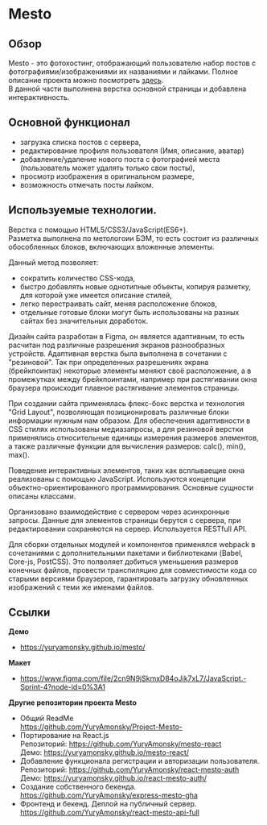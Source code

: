 # Mesto 

## Обзор
Mesto - это фотохостинг, отображающий пользователю набор постов с фотографиями/изображениями их названиями и лайками.
Полное описание проекта можно посмотреть [здесь](https://github.com/YuryAmonsky/Project-Mesto-).  
В данной части выполнена верстка основной страницы и добавлена интерактивность.


## Основной функционал
 - загрузка списка постов с сервера,
 - редактирование профиля пользователя (Имя, описание, аватар)
 - добавление/удаление нового поста с фотографией места (пользователь может удалять только свои посты),
 - просмотр изображения в оригинальном размере,
 - возможность отмечать посты лайком.


## Используемые технологии.  
Верстка с помощью HTML5/CSS3/JavaScript(ES6+).  
Разметка выполнена по метологоии БЭМ, то есть состоит из различных обособленных блоков, включающих вложенные элементы.  

Данный метод позволяет:  
- сократить количество CSS-кода,
- быстро добавлять новые однотипные объекты, копируя разметку, для которой уже имеется описание стилей,
- легко перестраивать сайт, меняя расположение блоков,
- отдельные готовые блоки могут быть использованы на разных сайтах без значительных доработок.  
<p>
Дизайн сайта разработан в Figma, он является адаптивным, то есть расчитан под различные разрешения экранов
разнообразных устройств. Адаптивная верстка была выполнена в сочетании с "резиновой". Так при определенных разрешениях
экрана (брейкпоинтах) некоторые элементы меняют своё расположение, а в промежутках между брейкпоинтами, например при 
растягивании окна браузера происходит плавное растягивание элементов страницы.  
</p>
<p>
При создании сайта применялась флекс-бокс верстка и технология "Grid Layout", позволяющая позиционировать различные
блоки информации нужным нам образом. Для обеспечения адаптивности в CSS стилях использованы медиазапросы, а для 
резиновой верстки применялись относительные единицы измерения размеров элементов, а также различные функции для вычисления
размеров: calc(), min(), max().  
</p>
<p>
Поведение интерактивных элементов, таких как всплываещие окна реализованы с помощью JavaScript.
Используются концепции объектно-ориентированного программирования. Основные сущности описаны классами.  
</p>
<p>
Организовано взаимодействие с сервером через асинхронные запросы. Данные для элементов страницы берутся с сервера, 
при редактировании сохраняются на сервер. Используется RESTfull API.
</p>
<p>
Для сборки отдельных модулей и компонентов применялся webpack в сочетаниями с дополнительными пакетами и библиотеками (Babel, Core-js, PostCSS).
Это полволяет добиться уменьшения размеров конечных файлов, провести транспиляцию для совместимости кода со старыми версиями браузеров,  
гарантировать загрузку обновленных изображений с теми же именами файлов.
</p>

## Ссылки
**Демо**  
* https://yuryamonsky.github.io/mesto/

**Макет**  
* https://www.figma.com/file/2cn9N9jSkmxD84oJik7xL7/JavaScript.-Sprint-4?node-id=0%3A1  

**Другие репозитории проекта Mesto**
* Общий ReadMe   
  https://github.com/YuryAmonsky/Project-Mesto-
* Портирование на React.js  
   Репозиторий: https://github.com/YuryAmonsky/mesto-react  
   Демо: https://yuryamonsky.github.io/mesto-react/  
* Добавление функционала регистрации и авторизации пользователя.  
   Репозиторий: https://github.com/YuryAmonsky/react-mesto-auth  
   Демо: https://yuryamonsky.github.io/react-mesto-auth/  
* Создание собственного бекенда.  
   https://github.com/YuryAmonsky/express-mesto-gha  
* Фронтенд и бекенд. Деплой на публичный сервер.  
   https://github.com/YuryAmonsky/react-mesto-api-full  

